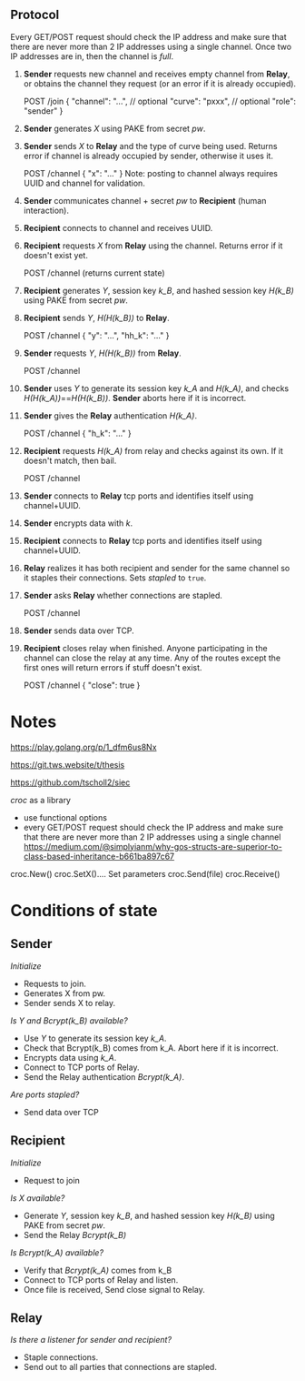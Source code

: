 
## Protocol

Every GET/POST request should check the IP address and make sure that there are never more than 2 IP addresses using a single channel. Once two IP addresses are in, then the channel is *full*.

1. **Sender** requests new channel and receives empty channel from **Relay**, or obtains the channel they request (or an error if it is already occupied).

    POST /join
    {
        "channel": "...", // optional
        "curve": "pxxx", // optional
        "role": "sender"
    }

2. **Sender** generates *X* using PAKE from secret *pw*.

3. **Sender** sends *X* to **Relay** and the type of curve being used. Returns error if channel is already occupied by sender, otherwise it uses it.

    POST /channel { "x": "..." }
    Note: posting to channel always requires UUID and channel for validation.

4. **Sender** communicates channel + secret *pw* to **Recipient** (human interaction).

5. **Recipient** connects to channel and receives UUID.

5. **Recipient** requests *X* from **Relay** using the channel. Returns error if it doesn't exist yet.

    POST /channel   (returns current state)

6. **Recipient** generates *Y*, session key *k_B*, and hashed session key *H(k_B)* using PAKE from secret *pw*.

7. **Recipient** sends *Y*, *H(H(k_B))* to **Relay**.

    POST /channel   { "y": "...", "hh_k": "..." }

8. **Sender** requests *Y*, *H(H(k_B))* from **Relay**.

    POST /channel

8. **Sender** uses *Y* to generate its session key *k_A* and *H(k_A)*, and checks *H(H(k_A))*==*H(H(k_B))*. **Sender** aborts here if it is incorrect.

9. **Sender** gives the **Relay** authentication *H(k_A)*.

    POST /channel { "h_k": "..." }

10. **Recipient** requests *H(k_A)* from relay and checks against its own. If it doesn't match, then bail.

    POST /channel

11. **Sender** connects to **Relay** tcp ports and identifies itself using channel+UUID.

12. **Sender** encrypts data with *k*.

13. **Recipient** connects to **Relay** tcp ports and identifies itself using channel+UUID.

14. **Relay** realizes it has both recipient and sender for the same channel so it staples their connections. Sets *stapled* to `true`.

16. **Sender** asks **Relay** whether connections are stapled.

    POST /channel

17. **Sender** sends data over TCP.

18. **Recipient** closes relay when finished. Anyone participating in the channel can close the relay at any time. Any of the routes except the first ones will return errors if stuff doesn't exist.

    POST /channel { "close": true }





# Notes

https://play.golang.org/p/1_dfm6us8Nx

https://git.tws.website/t/thesis

https://github.com/tscholl2/siec

*croc* as a library

- use functional options
- every GET/POST request should check the IP address and make sure that there are never more than 2 IP addresses using a single channel
https://medium.com/@simplyianm/why-gos-structs-are-superior-to-class-based-inheritance-b661ba897c67


croc.New()
croc.SetX().... Set parameters
croc.Send(file)
croc.Receive()


# Conditions of state

## Sender

*Initialize*

- Requests to join.
- Generates X from pw.
- Sender sends X to relay.

*Is Y and Bcrypt(k_B) available?*

- Use *Y* to generate its session key *k_A*.
- Check that Bcrypt(k_B) comes from k_A. Abort here if it is incorrect.
- Encrypts data using *k_A*. 
- Connect to TCP ports of Relay.
- Send the Relay authentication *Bcrypt(k_A)*.

*Are ports stapled?*

- Send data over TCP


## Recipient

*Initialize*

- Request to join

*Is X available?*

- Generate *Y*, session key *k_B*, and hashed session key *H(k_B)* using PAKE from secret *pw*.
- Send the Relay *Bcrypt(k_B)*

*Is Bcrypt(k_A) available?*

- Verify that *Bcrypt(k_A)* comes from k_B
- Connect to TCP ports of Relay and listen.
- Once file is received, Send close signal to Relay.


## Relay

*Is there a listener for sender and recipient?*

- Staple connections.
- Send out to all parties that connections are stapled.